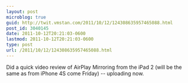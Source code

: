 ```yaml
---
layout: post
microblog: true
guid: http://twit.vmstan.com/2011/10/12/124308635957465088.html
post_id: 3040145
date: 2011-10-12T20:21:03-0600
lastmod: 2011-10-12T20:21:03-0600
type: post
url: /2011/10/12/124308635957465088.html
---
```

Did a quick video review of AirPlay Mirroring from the iPad 2 (will be the same as from iPhone 4S come Friday) -- uploading now.
